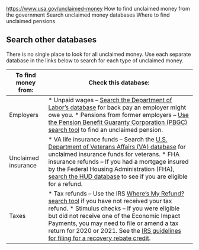 

https://www.usa.gov/unclaimed-money
How to find unclaimed money from the government
Search unclaimed money databases
Where to find unclaimed pensions

Search other databases
----------------------

There is no single place to look for all unclaimed money. Use each separate database in the links below to search for each type of unclaimed money.

| To find money from: | Check this database: |
| --- | --- |
| Employers | * Unpaid wages – [Search the Department of Labor’s database](https://webapps.dol.gov/wow/) for back pay an employer might owe you. * Pensions from former employers – [Use the Pension Benefit Guaranty Corporation (PBGC) search tool](https://www.pbgc.gov/about/pg/contact/contact-unclaimed) to find an unclaimed pension. |
| Unclaimed insurance | * VA life insurance funds – Search the [U.S. Department of Veterans Affairs (VA) database](https://insurance.va.gov/UnclaimedFunds/Search) for unclaimed insurance funds for veterans. * FHA insurance refunds – If you had a mortgage insured by the Federal Housing Administration (FHA), [search the HUD database](https://entp.hud.gov/dsrs/refunds/) to see if you are eligible for a refund. |
| Taxes | * Tax refunds – Use the IRS [Where’s My Refund? search tool](https://www.irs.gov/refunds) if you have not received your tax refund. * Stimulus checks – If you were eligible but did not receive one of the Economic Impact Payments, you may need to file or amend a tax return for 2020 or 2021. See the [IRS guidelines for filing for a recovery rebate credit](https://www.irs.gov/coronavirus/economic-impact-payments). |
